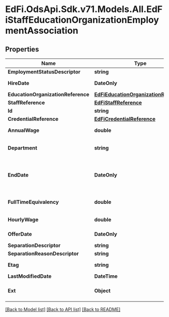 # EdFi.OdsApi.Sdk.v71.Models.All.EdFiStaffEducationOrganizationEmploymentAssociation

## Properties

Name | Type | Description | Notes
------------ | ------------- | ------------- | -------------
**EmploymentStatusDescriptor** | **string** | Reflects the type of employment or contract. | 
**HireDate** | **DateOnly** | The month, day, and year on which an individual was hired for a position. | 
**EducationOrganizationReference** | [**EdFiEducationOrganizationReference**](EdFiEducationOrganizationReference.md) |  | 
**StaffReference** | [**EdFiStaffReference**](EdFiStaffReference.md) |  | 
**Id** | **string** |  | [optional] 
**CredentialReference** | [**EdFiCredentialReference**](EdFiCredentialReference.md) |  | [optional] 
**AnnualWage** | **double** | Annual wage associated with the employment position being reported. | [optional] 
**Department** | **string** | The department or suborganization the employee/contractor is associated with in the education organization. | [optional] 
**EndDate** | **DateOnly** | The month, day, and year on which a contract between an individual and a governing authority ends or is terminated under the provisions of the contract (or the date on which the agreement is made invalid). | [optional] 
**FullTimeEquivalency** | **double** | The ratio between the hours of work expected in a position and the hours of work normally expected in a full-time position in the same setting. | [optional] 
**HourlyWage** | **double** | Hourly wage associated with the employment position being reported. | [optional] 
**OfferDate** | **DateOnly** | Date at which the staff member was made an official offer for this employment. | [optional] 
**SeparationDescriptor** | **string** | Type of employment separation. | [optional] 
**SeparationReasonDescriptor** | **string** | Reason for terminating the employment. | [optional] 
**Etag** | **string** | A unique system-generated value that identifies the version of the resource. | [optional] 
**LastModifiedDate** | **DateTime** | The date and time the resource was last modified. | [optional] 
**Ext** | **Object** | Extensions to the StaffEducationOrganizationEmploymentAssociation entity. | [optional] 

[[Back to Model list]](../../README.md#documentation-for-models) [[Back to API list]](../../README.md#documentation-for-api-endpoints) [[Back to README]](../../README.md)

